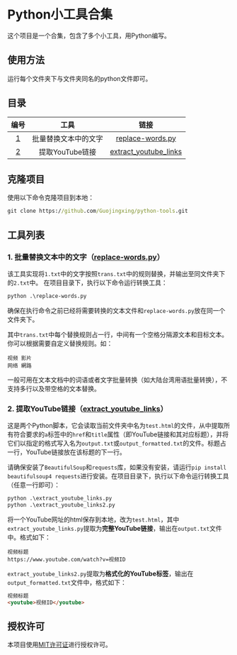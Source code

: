 # Python小工具合集
这个项目是一个合集，包含了多个小工具，用Python编写。
## 使用方法
运行每个文件夹下与文件夹同名的python文件即可。
## 目录
编号 | 工具 | 链接
:-:|:-:|:-:
[1](#1)| 批量替换文本中的文字 | [replace-words.py](replace-words/replace-words.py)
[2](#2)| 提取YouTube链接 | [extract_youtube_links](extract_youtube_links)
## 克隆项目
使用以下命令克隆项目到本地：
```bat
git clone https://github.com/Guojingxing/python-tools.git
```
## 工具列表
### <span id="1">1.</span> 批量替换文本中的文字（[replace-words.py](replace-words/replace-words.py)）
该工具实现将`1.txt`中的文字按照`trans.txt`中的规则替换，并输出至同文件夹下的`2.txt`中。
在项目目录下，执行以下命令运行转换工具：
```bat
python .\replace-words.py
```
确保在执行命令之前已经将需要转换的文本文件和`replace-words.py`放在同一个文件夹下。

其中`trans.txt`中每个替换规则占一行，中间有一个空格分隔源文本和目标文本。你可以根据需要自定义替换规则。如：
```
视频 影片
网络 網路 
```
一般可用在文本文档中的词语或者文字批量转换（如大陆台湾用语批量转换），不支持多行以及带空格的文本替换。
### <span id="2">2.</span> 提取YouTube链接（[extract_youtube_links](extract_youtube_links)）
这是两个Python脚本，它会读取当前文件夹中名为`test.html`的文件，从中提取所有符合要求的`a`标签中的`href`和`title`属性（即YouTube链接和其对应标题），并将它们以指定的格式写入名为`output.txt`或`output_formatted.txt`的文件。标题占一行，YouTube链接放在该标题的下一行。

请确保安装了`BeautifulSoup`和`requests`库，如果没有安装，请运行`pip install beautifulsoup4 requests`进行安装。在项目目录下，执行以下命令运行转换工具（任意一行即可）：
```bat
python .\extract_youtube_links.py
python .\extract_youtube_links2.py
```
将一个YouTube网址的html保存到本地，改为`test.html`，其中`extract_youtube_links.py`提取为**完整YouTube链接**，输出在`output.txt`文件中。格式如下：
```
视频标题
https://www.youtube.com/watch?v=视频ID
```
`extract_youtube_links2.py`提取为**格式化的YouTube标签**，输出在`output_formatted.txt`文件中，格式如下：
```html
视频标题
<youtube>视频ID</youtube>
```
## 授权许可
本项目使用[MIT许可证](LICENSE)进行授权许可。
